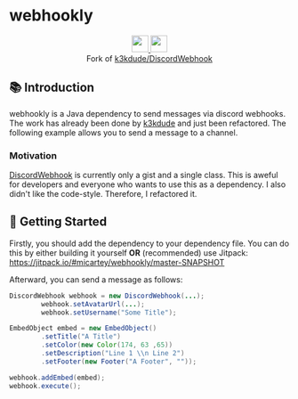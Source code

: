 # webhookly


<div align="center">
  <a href="https://www.oracle.com/java/">
    <img
      src="https://img.shields.io/badge/Written%20in-java-%23EF4041?style=for-the-badge"
      height="30"
    />
  </a>
  <a href="https://jitpack.io/#micartey/webhookly/master-SNAPSHOT">
    <img
      src="https://img.shields.io/badge/jitpack-master-%2321f21?style=for-the-badge"
      height="30"
    />
  </a>
</div>

<div align="center">
    Fork of <a href="https://gist.github.com/k3kdude/fba6f6b37594eae3d6f9475330733bdb">k3kdude/DiscordWebhook</a>
</div>

## 📚 Introduction

webhookly is a Java dependency to send messages via discord webhooks.
The work has already been done by [k3kdude](https://github.com/k3kdude) and just been refactored.
The following example allows you to send a message to a channel.

### Motivation

[DiscordWebhook](https://gist.github.com/k3kdude/fba6f6b37594eae3d6f9475330733bdb) is currently only a gist and a single class.
This is aweful for developers and everyone who wants to use this as a dependency.
I also didn't like the code-style.
Therefore, I refactored it.

## 🚀 Getting Started

Firstly, you should add the dependency to your dependency file.
You can do this by either building it yourself **OR** (recommended) use Jitpack: https://jitpack.io/#micartey/webhookly/master-SNAPSHOT

Afterward, you can send a message as follows:

```java
DiscordWebhook webhook = new DiscordWebhook(...);
        webhook.setAvatarUrl(...);
        webhook.setUsername("Some Title");

EmbedObject embed = new EmbedObject()
        .setTitle("A Title")
        .setColor(new Color(174, 63 ,65))
        .setDescription("Line 1 \\n Line 2")
        .setFooter(new Footer("A Footer", ""));

webhook.addEmbed(embed);
webhook.execute();
```